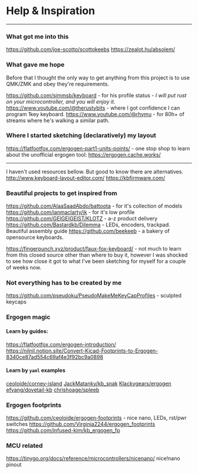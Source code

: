 # Help & Inspiration
___

### What got me into this

https://github.com/joe-scotto/scottokeebs
https://zealot.hu/absolem/

### What gave me hope

Before that I thought the only way to get anything from this project is to use QMK/ZMK and obey they're requirements. 

https://github.com/simmsb/keyboard - for his profile status - _I *will* put rust on your microcontroller, and you *will* enjoy it._
https://www.youtube.com/@therustybits - where I got confidence I can program 1key keyboard.
https://www.youtube.com/@rhymu - for 80h+ of streams where he's walking a similar path.
### Where I started sketching (declaratively)  my layout

https://flatfootfox.com/ergogen-part1-units-points/ - one stop shop to learn about the unofficial ergogen tool:
https://ergogen.cache.works/
___
I haven't used resources bellow. But good to know there are alternatives.
http://www.keyboard-layout-editor.com/
https://kbfirmware.com/

### Beautiful projects to get inspired from

https://github.com/AlaaSaadAbdo/battoota - for it's collection of models
https://github.com/ianmaclarty/ik  - for it's low profile
https://github.com/GEIGEIGEIST/KLOTZ - a-z product delivery
https://github.com/Bastardkb/Dilemma - LEDs, encoders, trackpad. Beautiful assembly guide
https://github.com/beekeeb - a bakery of opensource keyboards.

 https://fingerpunch.xyz/product/faux-fox-keyboard/  - not much to learn from this closed source other than where to buy it, however I was shocked to see how close it got to what I've been sketching for myself for a couple of weeks now.

### Not everything has to be created by me

 https://github.com/pseudoku/PseudoMakeMeKeyCapProfiles - sculpted keycaps


### Ergogen magic

#### Learn by guides:

https://flatfootfox.com/ergogen-introduction/
https://nilnil.notion.site/Convert-Kicad-Footprints-to-Ergogen-8340ce87ad554c69af4e3f92bc9a0898

#### Learn by `yaml` examples

[ceoloide/corney-island](https://github.com/ceoloide/corney-island/blob/main/ergogen/config.yaml)
[JackMatanky/kb_snak](https://github.com/JackMatanky/kb_snak)
[Klackygears/ergogen](https://github.com/Klackygears/ergogen/blob/develop/input.yaml)
[efyang/dovetail-kb](https://github.com/efyang/dovetail-kb/blob/main/ergogen.yaml)
[chrishoage/spleeb](https://github.com/chrishoage/spleeb/blob/main/src/spleeb.yaml)
### Ergogen footprints

https://github.com/ceoloide/ergogen-footprints - nice nano, LEDs, rst/pwr switches
https://github.com/Virginia2244/ergogen_footprints
https://github.com/infused-kim/kb_ergogen_fp

### MCU related

https://tinygo.org/docs/reference/microcontrollers/nicenano/ nice!nano pinout
